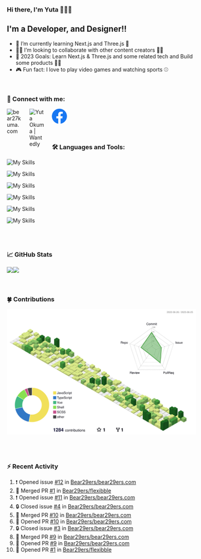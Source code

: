 ### Hi there, I'm Yuta 🤟🏻🐻

## I'm a Developer, and Designer!!

- 🌱 I’m currently learning Next.js and Three.js 🤣
- 👬🏻 I’m looking to collaborate with other content creators 👋🏻
- 🥅 2023 Goals: Learn Next.js & Three.js and some related tech and Build some products 💪🏻
- 🎮 Fun fact: I love to play video games and watching sports ⚾️

<br />

### :wave: Connect with me:

[<img align="left" alt="bear27kuma.com" width="40px" src="https://user-images.githubusercontent.com/39920490/156489586-f125813b-e344-46d6-9306-f5786684b976.jpg" style="margin-right: 20px;" />](https://bear29ers.github.io/)
[<img align="left" alt="Yuta Okuma | Wantedly" width="40px" src="https://user-images.githubusercontent.com/39920490/156489528-fdc520d6-10f1-43b6-8bf8-fadf8dcf1a90.jpg" style="margin-right: 20px;" />](https://www.wantedly.com/id/yuta_okuma_b)
[<img align="left" alt="Yuta Okuma | Facebook" width="40px" src="https://github.com/github/explore/blob/main/topics/facebook/facebook.png?raw=true" style="margin-right: 20px;" />](https://www.facebook.com/kumakuma1129/)

[//]: # '[<img align="left" alt="Yuta Okuma | Instagram" width="40px" src="https://github.com/github/explore/blob/main/topics/instagram/instagram.png?raw=true" />](https://www.instagram.com/bear_27earl/)'

<br />
<br />
<br />
<br />

### :hammer_and_wrench: Languages and Tools:

![My Skills](https://skillicons.dev/icons?i=html,css,sass,tailwind,bootstrap,js)

![My Skills](https://skillicons.dev/icons?i=ts,jquery,react,nextjs,vercel,vue)

![My Skills](https://skillicons.dev/icons?i=nodejs,express,jest,php,laravel,mysql)

![My Skills](https://skillicons.dev/icons?i=docker,git,github,githubactions,aws,linux)

![My Skills](https://skillicons.dev/icons?i=vim,neovim,lua,md,idea,vscode)

![My Skills](https://skillicons.dev/icons?i=atom,webpack,xd,ps,ai,ae)

<br />
<br />

### :chart_with_upwards_trend: GitHub Stats

<div style="display: flex;">
    <a href="https://github.com/Bear29ers">
        <img height="200px;" src="https://github-readme-stats.vercel.app/api?username=Bear29ers&show_icons=true&theme=bear">
    </a>
    <a href="https://github.com/Bear29ers">
        <img height="200px" src="https://github-readme-stats.vercel.app/api/top-langs/?username=Bear29ers&langs_count=6&layout=compact&theme=bear">
    </a>
</div>

<br />
<br />

### :four_leaf_clover: Contributions

![](./profile-3d-contrib/profile-green-animate.svg)

<br />
<br />

### :zap: Recent Activity

<!--START_SECTION:activity-->

1. ❗ Opened issue [#12](https://github.com/Bear29ers/bear29ers.com/issues/12) in [Bear29ers/bear29ers.com](https://github.com/Bear29ers/bear29ers.com)
2. 🎉 Merged PR [#1](https://github.com/Bear29ers/flexibble/pull/1) in [Bear29ers/flexibble](https://github.com/Bear29ers/flexibble)
3. ❗ Opened issue [#11](https://github.com/Bear29ers/bear29ers.com/issues/11) in [Bear29ers/bear29ers.com](https://github.com/Bear29ers/bear29ers.com)
4. 🔒 Closed issue [#4](https://github.com/Bear29ers/bear29ers.com/issues/4) in [Bear29ers/bear29ers.com](https://github.com/Bear29ers/bear29ers.com)
5. 🎉 Merged PR [#10](https://github.com/Bear29ers/bear29ers.com/pull/10) in [Bear29ers/bear29ers.com](https://github.com/Bear29ers/bear29ers.com)
6. 💪 Opened PR [#10](https://github.com/Bear29ers/bear29ers.com/pull/10) in [Bear29ers/bear29ers.com](https://github.com/Bear29ers/bear29ers.com)
7. 🔒 Closed issue [#3](https://github.com/Bear29ers/bear29ers.com/issues/3) in [Bear29ers/bear29ers.com](https://github.com/Bear29ers/bear29ers.com)
8. 🎉 Merged PR [#9](https://github.com/Bear29ers/bear29ers.com/pull/9) in [Bear29ers/bear29ers.com](https://github.com/Bear29ers/bear29ers.com)
9. 💪 Opened PR [#9](https://github.com/Bear29ers/bear29ers.com/pull/9) in [Bear29ers/bear29ers.com](https://github.com/Bear29ers/bear29ers.com)
10. 💪 Opened PR [#1](https://github.com/Bear29ers/flexibble/pull/1) in [Bear29ers/flexibble](https://github.com/Bear29ers/flexibble)

<!--END_SECTION:activity-->
